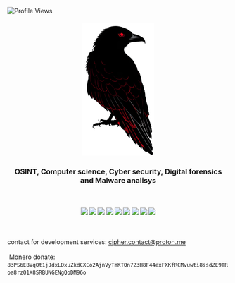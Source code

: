![Profile Views](https://komarev.com/ghpvc/?username=cipher0xdev&color=red)

<h4 align="center"><img height="300em" src="logo.png"/></h4>
<h3 align="center">OSINT, Computer science, Cyber security, Digital forensics and Malware analisys</h3>
<br>

<h4 align="center">
  <img src="https://readme-components.vercel.app/api?component=logo&logo=c&text=false&fill=black&textfill=red&">
  <img src="https://readme-components.vercel.app/api?component=logo&logo=cplusplus&text=false&fill=black&textfill=red&">
  <img src="https://readme-components.vercel.app/api?component=logo&logo=powershell&text=false&fill=black&textfill=red&"> 
  <img src="https://readme-components.vercel.app/api?component=logo&logo=webassembly&text=false&fill=black&textfill=red&">
  <img src="https://readme-components.vercel.app/api?component=logo&logo=neovim&text=false&fill=black&textfill=red&">
  <img src="https://readme-components.vercel.app/api?component=logo&logo=qt&text=false&fill=black&textfill=red&">
  <img src="https://readme-components.vercel.app/api?component=logo&logo=blender&text=false&fill=black&textfill=red&">
  <img src="https://readme-components.vercel.app/api?component=logo&logo=linux&text=false&fill=black&textfill=red&">
  <img src="https://readme-components.vercel.app/api?component=logo&logo=archlinux&text=false&fill=black&textfill=red&">  
</h4>
<br>

contact for development services: cipher.contact@proton.me
<br>
<br>
<img src="" height="20px"> Monero donate: `83PS6EBVqQt1jJdxLDxuZkdCXCo2AjnVyTmKTQn723H8F44exFXKfRCMvuwti8ssdZE9TRoa8rzQ1X8SRBUNGENgQoDM96o`
